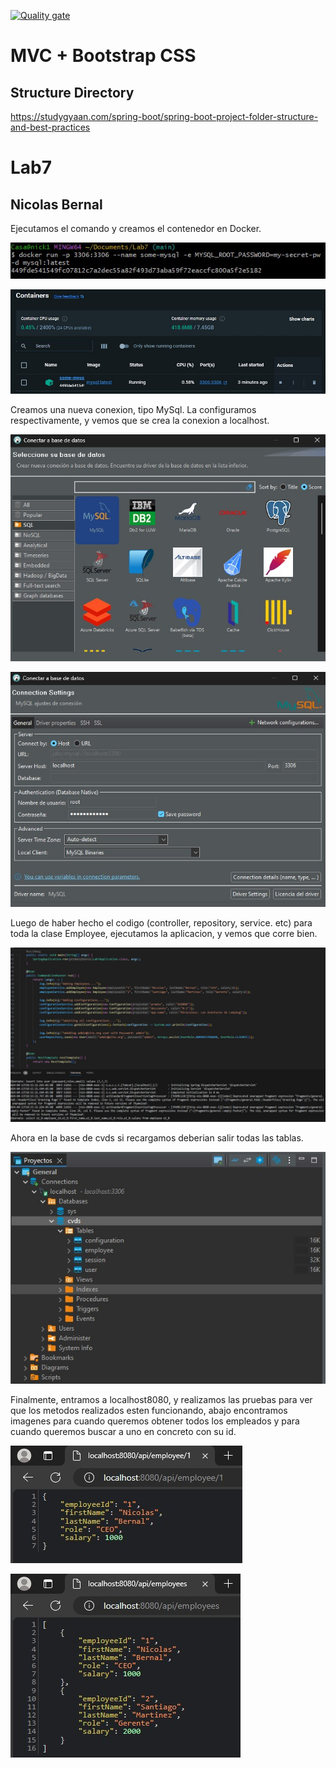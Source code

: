 [![Quality gate](https://sonarcloud.io/api/project_badges/quality_gate?project=PDSW-ECI_spring-mvc-with-bootstrap)](https://sonarcloud.io/summary/new_code?id=PDSW-ECI_spring-mvc-with-bootstrap)

# MVC + Bootstrap CSS

## Structure Directory
https://studygyaan.com/spring-boot/spring-boot-project-folder-structure-and-best-practices

# Lab7
## Nicolas Bernal

Ejecutamos el comando y creamos el contenedor en Docker.

![imagen](img/1.jpg)

![imagen](img/2.jpg)

Creamos una nueva conexion, tipo MySql. La configuramos respectivamente, y vemos que se crea la conexion a localhost.

![imagen](img/3.jpg)

![imagen](img/4.jpg)

Luego de haber hecho el codigo (controller, repository, service. etc) para toda la clase Employee, ejecutamos la aplicacion, y vemos que corre bien.

![imagen](img/5.jpg)

Ahora en la base de cvds si recargamos deberian salir todas las tablas.

![imagen](img/6.jpg)

Finalmente, entramos a localhost8080, y realizamos las pruebas para ver que los metodos realizados esten funcionando, abajo encontramos imagenes para cuando queremos obtener todos los empleados y para cuando queremos buscar a uno en concreto con su id.

![imagen](img/7.jpg)

![imagen](img/8.jpg)

